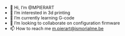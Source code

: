 - 👋 Hi, I’m @MPIERART
- 👀 I’m interested in 3d printing
- 🌱 I’m currently learning G-code
- 💞️ I’m looking to collaborate on configuration firmware
- 📫 How to reach me m.pierart@jsmorialme.be

<!---
MPIERART/MPIERART is a ✨ special ✨ repository because its `README.md` (this file) appears on your GitHub profile.
You can click the Preview link to take a look at your changes.
--->
